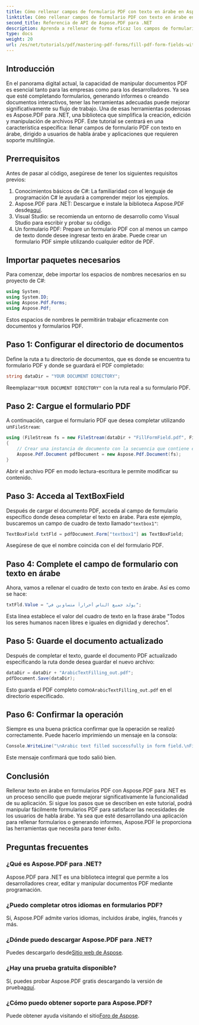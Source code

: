 ```yaml
---
title: Cómo rellenar campos de formulario PDF con texto en árabe en Aspose.PDF para .NET
linktitle: Cómo rellenar campos de formulario PDF con texto en árabe en Aspose.PDF para .NET
second_title: Referencia de API de Aspose.PDF para .NET
description: Aprenda a rellenar de forma eficaz los campos de formularios PDF con texto en árabe utilizando la biblioteca Aspose.PDF para .NET. Este tutorial paso a paso le guiará a través del proceso de configuración y un ejemplo de codificación.
type: docs
weight: 20
url: /es/net/tutorials/pdf/mastering-pdf-forms/fill-pdf-form-fields-with-arabic-text/
---
```

## Introducción

En el panorama digital actual, la capacidad de manipular documentos PDF es esencial tanto para las empresas como para los desarrolladores. Ya sea que esté completando formularios, generando informes o creando documentos interactivos, tener las herramientas adecuadas puede mejorar significativamente su flujo de trabajo. Una de esas herramientas poderosas es Aspose.PDF para .NET, una biblioteca que simplifica la creación, edición y manipulación de archivos PDF. Este tutorial se centrará en una característica específica: llenar campos de formulario PDF con texto en árabe, dirigido a usuarios de habla árabe y aplicaciones que requieren soporte multilingüe.

## Prerrequisitos

Antes de pasar al código, asegúrese de tener los siguientes requisitos previos:

1. Conocimientos básicos de C#: La familiaridad con el lenguaje de programación C# le ayudará a comprender mejor los ejemplos.
2. Aspose.PDF para .NET: Descargue e instale la biblioteca Aspose.PDF desde[aquí](https://releases.aspose.com/pdf/net/).
3. Visual Studio: se recomienda un entorno de desarrollo como Visual Studio para escribir y probar su código.
4. Un formulario PDF: Prepare un formulario PDF con al menos un campo de texto donde desee ingresar texto en árabe. Puede crear un formulario PDF simple utilizando cualquier editor de PDF.

## Importar paquetes necesarios

Para comenzar, debe importar los espacios de nombres necesarios en su proyecto de C#:

```csharp
using System;
using System.IO;
using Aspose.Pdf.Forms;
using Aspose.Pdf;
```

Estos espacios de nombres le permitirán trabajar eficazmente con documentos y formularios PDF.

## Paso 1: Configurar el directorio de documentos

Define la ruta a tu directorio de documentos, que es donde se encuentra tu formulario PDF y donde se guardará el PDF completado:

```csharp
string dataDir = "YOUR DOCUMENT DIRECTORY";
```

 Reemplazar`"YOUR DOCUMENT DIRECTORY"` con la ruta real a su formulario PDF.

## Paso 2: Cargue el formulario PDF

 A continuación, cargue el formulario PDF que desea completar utilizando un`FileStream`:

```csharp
using (FileStream fs = new FileStream(dataDir + "FillFormField.pdf", FileMode.Open, FileAccess.ReadWrite))
{
    // Crear una instancia de documento con la secuencia que contiene el archivo de formulario
    Aspose.Pdf.Document pdfDocument = new Aspose.Pdf.Document(fs);
}
```

Abrir el archivo PDF en modo lectura-escritura le permite modificar su contenido.

## Paso 3: Acceda al TextBoxField

Después de cargar el documento PDF, acceda al campo de formulario específico donde desea completar el texto en árabe. Para este ejemplo, buscaremos un campo de cuadro de texto llamado`"textbox1"`:

```csharp
TextBoxField txtFld = pdfDocument.Form["textbox1"] as TextBoxField;
```

Asegúrese de que el nombre coincida con el del formulario PDF.

## Paso 4: Complete el campo de formulario con texto en árabe

Ahora, vamos a rellenar el cuadro de texto con texto en árabe. Así es como se hace:

```csharp
txtFld.Value = "يولد جميع الناس أحراراً متساوين في";
```

Esta línea establece el valor del cuadro de texto en la frase árabe "Todos los seres humanos nacen libres e iguales en dignidad y derechos".

## Paso 5: Guarde el documento actualizado

Después de completar el texto, guarde el documento PDF actualizado especificando la ruta donde desea guardar el nuevo archivo:

```csharp
dataDir = dataDir + "ArabicTextFilling_out.pdf";
pdfDocument.Save(dataDir);
```

 Esto guarda el PDF completo como`ArabicTextFilling_out.pdf` en el directorio especificado.

## Paso 6: Confirmar la operación

Siempre es una buena práctica confirmar que la operación se realizó correctamente. Puede hacerlo imprimiendo un mensaje en la consola:

```csharp
Console.WriteLine("\nArabic text filled successfully in form field.\nFile saved at " + dataDir);
```

Este mensaje confirmará que todo salió bien.

## Conclusión

Rellenar texto en árabe en formularios PDF con Aspose.PDF para .NET es un proceso sencillo que puede mejorar significativamente la funcionalidad de su aplicación. Si sigue los pasos que se describen en este tutorial, podrá manipular fácilmente formularios PDF para satisfacer las necesidades de los usuarios de habla árabe. Ya sea que esté desarrollando una aplicación para rellenar formularios o generando informes, Aspose.PDF le proporciona las herramientas que necesita para tener éxito.

## Preguntas frecuentes

### ¿Qué es Aspose.PDF para .NET?
Aspose.PDF para .NET es una biblioteca integral que permite a los desarrolladores crear, editar y manipular documentos PDF mediante programación.

### ¿Puedo completar otros idiomas en formularios PDF?
Sí, Aspose.PDF admite varios idiomas, incluidos árabe, inglés, francés y más.

### ¿Dónde puedo descargar Aspose.PDF para .NET?
 Puedes descargarlo desde[Sitio web de Aspose](https://releases.aspose.com/pdf/net/).

### ¿Hay una prueba gratuita disponible?
 Sí, puedes probar Aspose.PDF gratis descargando la versión de prueba[aquí](https://releases.aspose.com/).

### ¿Cómo puedo obtener soporte para Aspose.PDF?
 Puede obtener ayuda visitando el sitio[Foro de Aspose](https://forum.aspose.com/c/pdf/10).